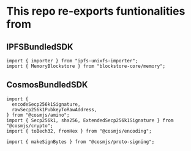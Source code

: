 # This repo re-exports funtionalities from

## IPFSBundledSDK
```
import { importer } from "ipfs-unixfs-importer";
import { MemoryBlockstore } from "blockstore-core/memory";
```

## CosmosBundledSDK
```
import {
  encodeSecp256k1Signature,
  rawSecp256k1PubkeyToRawAddress,
} from "@cosmjs/amino";
import { Secp256k1, sha256, ExtendedSecp256k1Signature } from "@cosmjs/crypto";
import { toBech32, fromHex } from "@cosmjs/encoding";

import { makeSignBytes } from "@cosmjs/proto-signing";
```